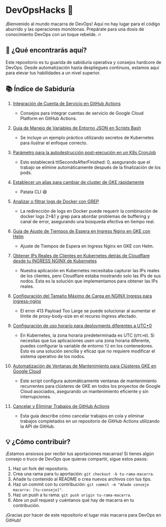# DevOpsHacks 🦔

¡Bienvenido al mundo macarra de DevOps! Aquí no hay lugar para el código aburrido y las operaciones monótonas. Prepárate para una dosis de conocimiento DevOps con un toque rebelde. 🔥

## 🚀 ¿Qué encontrarás aquí?

Este repositorio es tu guarida de sabiduría operativa y consejos hardcore de DevOps. Desde automatización hasta despliegues continuos, estamos aquí para elevar tus habilidades a un nivel superior.

## 📚 Índice de Sabiduría

1. [Integración de Cuenta de Servicio en GitHub Actions](GCPServiceAccountAsGHActionSecret.md)
   - Consejos para integrar cuentas de servicio de Google Cloud Platform en GitHub Actions.

2. [Guía de Manejo de Variables de Entorno JSON en Scripts Bash](JSONEnvVarsFromSecretsOrConfigmaps.md)
   - Se incluye un ejemplo práctico utilizando secretos de Kubernetes para ilustrar el enfoque correcto.

3. [Parámetro para la autodestrucción post-ejecución en un K8s CronJob](K8sCronJobDeleteAfterExecution.md)
   - Esto establecerá ttlSecondsAfterFinished: 0, asegurando que el trabajo se elimine automáticamente después de la finalización de los pods.

4. [Establecer un alias para cambiar de cluster de GKE rápidamente](SwapCLIBetweenGCPClusters.md)
   - Patata CLI 😅

5. [Analizar o filtrar logs de Docker con GREP](ANALyzeDockerLogswithGrep.md)
   - La redirección de logs en Docker puede requerir la combinación de docker logs 2>&1 y grep para abordar problemas de buffering y canal de error, asegurando una búsqueda efectiva en tiempo real.

6. [Guía de Ajuste de Tiempos de Espera en Ingress Nginx en GKE con Helm](ModifyHelmIngressNginx.md)
   - Ajuste de Tiempos de Espera en Ingress Nginx en GKE con Helm.

7. [Obtener IPs Reales de Clientes en Kubernetes detrás de Cloudflare desde tu INGRESS NGINX de Kubernetes](GetRealIPFromCloudFlare.md)
   - Nuestra aplicación en Kubernetes necesitaba capturar las IPs reales de los clientes, pero Cloudflare estaba mostrando solo las IPs de sus nodos. Esta es la solución que implementamos para obtener las IPs reales.

8. [Configuración del Tamaño Máximo de Carga en NGINX Ingress para ingress-nginx](IncreaseUploadLimitinNGINXIngress.md)
   - El error 413 Payload Too Large se puede solucionar al aumentar el límite de proxy-body-size en el recurso Ingress afectado.

9. [Configuración de uso horario para deployments diferentes a UTC+0](clusterTimeZone.md)
   - En Kubernetes, la zona horaria predeterminada es UTC (`UTC+0`). Si necesitas que tus aplicaciones usen una zona horaria diferente, puedes configurar la variable de entorno `TZ` en los contenedores. Esto es una solución sencilla y eficaz que no requiere modificar el sistema operativo de los nodos.

10. [Automatización de Ventanas de Mantenimiento para Clústeres GKE en Google Cloud](applyMaintenanceGKEScript.md)
    - Este script configura automáticamente ventanas de mantenimiento recurrentes para clústeres de GKE en todos los proyectos de Google Cloud asociados, asegurando un mantenimiento eficiente y sin interrupciones.

11. [Cancelar y Eliminar Trabajos de GitHub Actions](cancelNddeleteGHActionsQueue.md)
    - Esta guía describe cómo cancelar trabajos en cola y eliminar trabajos completados en un repositorio de GitHub Actions utilizando la API de GitHub.


## 💡 ¿Cómo contribuir?

¡Estamos ansiosos por recibir tus aportaciones macarras! Si tienes algún consejo o truco de DevOps que quieras compartir, sigue estos pasos:

1. Haz un fork del repositorio.
2. Crea una rama para tu aportación: `git checkout -b tu-rama-macarra`.
3. Añade tu contenido al README o crea nuevos archivos con tus tips.
4. Haz un commit con tu contribución: `git commit -m "Añade consejo macarra: [tu-consejo]"`.
5. Haz un push a tu rama: `git push origin tu-rama-macarra`.
6. Abre un pull request y cuéntanos qué hay de macarra en tu contribución.

¡Gracias por hacer de este repositorio el lugar más macarra para DevOps en GitHub!